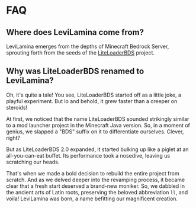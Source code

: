 # FAQ

## Where does LeviLamina come from?

LeviLamina emerges from the depths of Minecraft Bedrock Server, sprouting forth from the seeds of the [LiteLoaderBDS](https://github.com/LiteLDev/LiteLoaderBDSv2) project.

## Why was LiteLoaderBDS renamed to LeviLamina?

Oh, it's quite a tale! You see, LiteLoaderBDS started off as a little joke, a playful experiment. But lo and behold, it grew faster than a creeper on steroids!

At first, we noticed that the name LiteLoaderBDS sounded strikingly similar to a mod launcher project in the Minecraft Java version. So, in a moment of genius, we slapped a "BDS" suffix on it to differentiate ourselves. Clever, right?

But as LiteLoaderBDS 2.0 expanded, it started bulking up like a piglet at an all-you-can-eat buffet. Its performance took a nosedive, leaving us scratching our heads.

That's when we made a bold decision to rebuild the entire project from scratch. And as we delved deeper into the revamping process, it became clear that a fresh start deserved a brand-new moniker. So, we dabbled in the ancient arts of Latin roots, preserving the beloved abbreviation `ll`, and voila! LeviLamina was born, a name befitting our magnificent creation.
